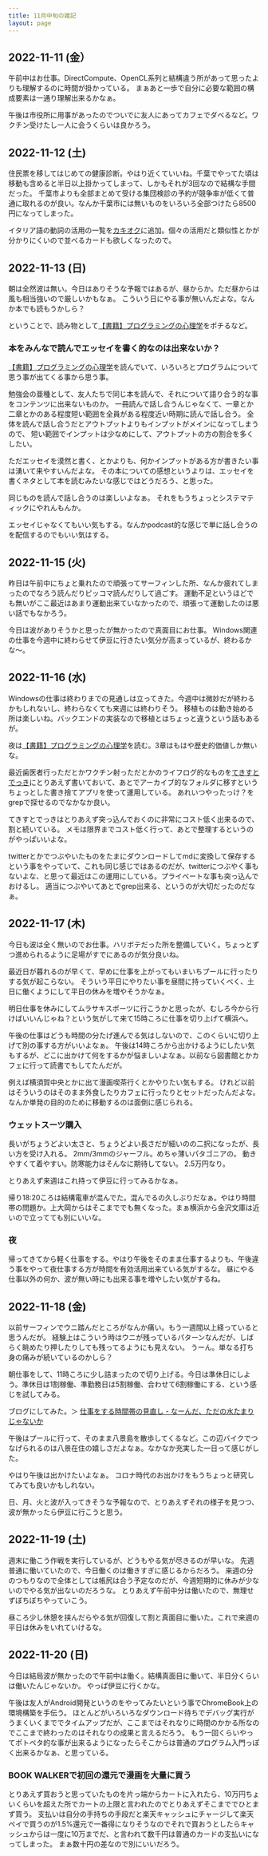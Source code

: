 ```yaml
---
title: 11月中旬の雑記
layout: page
---
```


## 2022-11-11 (金）

午前中はお仕事。DirectCompute、OpenCL系列と結構違う所があって思ったよりも理解するのに時間が掛かっている。
まぁあと一歩で自分に必要な範囲の構成要素は一通り理解出来るかなぁ。

午後は市役所に用事があったのでついでに友人にあってカフェでダベるなど。ワクチン受けたし一人に会うくらいは良かろう。

## 2022-11-12 (土)

住民票を移してはじめての健康診断。やはり近くていいね。千葉でやってた頃は移動も含めると半日以上掛かってしまって、しかもそれが3回なので結構な手間だった。
千葉市よりも全部まとめて受ける集団検診の予約が競争率が低くて普通に取れるのが良い。なんか千葉市には無いものをいろいろ全部つけたら8500円になってしまった。

イタリア語の動詞の活用の一覧を[カキオク](https://karino2.github.io/RandomThoughts/カキオク)に追加。個々の活用だと類似性とかが分かりにくいので並べるカードも欲しくなったので。

## 2022-11-13 (日)

朝は全然波は無い。今日はありそうな予報ではあるが、昼からか。ただ昼からは風も相当強いので厳しいかもなぁ。
こういう日にやる事が無いんだよな。なんか本でも読もうかしら？

ということで、読み物として[【書籍】プログラミングの心理学](https://karino2.github.io/RandomThoughts/【書籍】プログラミングの心理学)をポチるなど。

### 本をみんなで読んでエッセイを書く的なのは出来ないか？

[【書籍】プログラミングの心理学](https://karino2.github.io/RandomThoughts/【書籍】プログラミングの心理学)を読んでいて、いろいろとプログラムについて思う事が出てくる事から思う事。

勉強会の亜種として、友人たちで同じ本を読んで、それについて語り合う的な事をコンテンツに出来ないものか。
一冊読んで話し合うんじゃなくて、一章とか二章とかのある程度短い範囲を全員がある程度近い時期に読んで話し合う。
全体を読んで話し合うだとアウトプットよりもインプットがメインになってしまうので、
短い範囲でインプットは少なめにして、アウトプットの方の割合を多くしたい。

ただエッセイを漠然と書く、とかよりも、何かインプットがある方が書きたい事は湧いて来やすいんだよな。
その本についての感想というよりは、エッセイを書くネタとして本を読むみたいな感じではどうだろう、と思った。

同じものを読んで話し合うのは楽しいよなぁ。
それをもうちょっとシステマティックにやれんもんか。

エッセイじゃなくてもいい気もする。なんかpodcast的な感じで単に話し合うのを配信するのでもいい気はする。

## 2022-11-15 (火)

昨日は午前中にちょと乗れたので頑張ってサーフィンした所、なんか疲れてしまったのでなろう読んだりピッコマ読んだりして過ごす。
運動不足というほどでも無いがここ最近はあまり運動出来ていなかったので、頑張って運動したのは悪い話でもなかろう。

今日は波がありそうかと思ったが無かったので真面目にお仕事。
Windows関連の仕事を今週中に終わらせて伊豆に行きたい気分が高まっているが、終わるかな〜。

## 2022-11-16 (水)

Windowsの仕事は終わりまでの見通しは立ってきた。今週中は微妙だが終わるかもしれないし、終わらなくても来週には終わりそう。
移植ものは動き始める所は楽しいね。バックエンドの実装なので移植とはちょっと違うという話もあるが。

夜は[【書籍】プログラミングの心理学](https://karino2.github.io/RandomThoughts/【書籍】プログラミングの心理学)を読む。3章はもはや歴史的価値しか無いな。

最近歯医者行っただとかワクチン射っただとかのライフログ的なものを[てきすとでっき](https://karino2.github.io/RandomThoughts/てきすとでっき)にとりあえず書いておいて、あとでアーカイブ的なフォルダに移すというちょっとした書き捨てアプリを使って運用している。
あれいつやったっけ？をgrepで探せるのでなかなか良い。

てきすとでっきはとりあえず突っ込んでおくのに非常にコスト低く出来るので、割と続いている。
メモは限界までコスト低く行って、あとで整理するというのがやっぱいいよな。

twitterとかでつぶやいたものをたまにダウンロードしてmdに変換して保存するという事をやっていて、これも同じ感じではあるのだが、twitterにつぶやく事もないよな、と思って最近はこの運用にしている。プライベートな事も突っ込んでおけるし。
適当につぶやいてあとでgrep出来る、というのが大切だったのだなぁ。

## 2022-11-17 (木)

今日も波は全く無いのでお仕事。ハリボテだった所を整備していく。ちょっとずつ進められるように足場がすでにあるのが気分良いね。

最近日が暮れるのが早くて、早めに仕事を上がってもいまいちプールに行ったりする気が起こらない。
そういう平日にやりたい事を昼間に持っていくべく、土日に働くようにして平日の休みを増やそうかなぁ。

明日仕事を休みにしてムラサキスポーツに行こうかと思ったが、むしろ今から行けばいいんじゃね？という気がして来て15時ころに仕事を切り上げて横浜へ。

午後の仕事はどうも時間の分たげ進んでる気はしないので、このくらいに切り上げて別の事する方がいいよなぁ。
午後は14時ころから出かけるようにしたい気もするが、どこに出かけて何をするかが悩ましいよなぁ。以前なら図書館とかカフェに行って読書でもしてたんだが。

例えば横須賀中央とかに出て漫画喫茶行くとかやりたい気もする。
けれど以前はそういうのはそのまま外食したりカフェに行ったりとセットだったんだよな。
なんか単発の目的のために移動するのは面倒に感じられる。

### ウェットスーツ購入

長いがちょうどよい太さと、ちょうどよい長さだが細いのの二択になったが、長い方を受け入れる。
2mm/3mmのジャーフル。めちゃ薄いパタゴニアの。
動きやすくて着やすい。防寒能力はそんなに期待してない。
2.5万円なり。

とりあえず来週はこれ持って伊豆に行ってみるかなぁ。

帰り18:20ころは結構電車が混んでた。混んでるの久しぶりだなぁ。やはり時間帯の問題か。上大岡からはそこまででも無くなった。まぁ横浜から金沢文庫は近いので立ってても別にいいな。

### 夜

帰ってきてから軽く仕事をする。やはり午後をそのまま仕事するよりも、午後違う事をやって夜仕事する方が時間を有効活用出来ている気がするな。
昼にやる仕事以外の何か、波が無い時にも出来る事を増やしたい気がするね。

## 2022-11-18 (金)

以前サーフィンでウニ踏んだところがなんか痛い。もう一週間以上経っていると思うんだが。
経験上はこういう時はウニが残っているパターンなんだが、しばらく眺めたり押したりしても残ってるようにも見えない。
うーん。単なる打ち身の痛みが続いているのかしら？

朝仕事をして、11時ころに少し詰まったので切り上げる。今日は準休日にしよう。準休日は1割稼働、準勤務日は5割稼働、合わせて6割稼働にする、という感じを試してみる。

ブログにしてみた。＞ [仕事をする時間帯の見直し - なーんだ、ただの水たまりじゃないか](https://karino2.github.io/2022/11/18/work_time_review.html)

午後はプールに行って、そのまま八景島を散歩してくるなど。この辺バイクでつなげられるのは八景在住の嬉しさだよなぁ。なかなか充実した一日って感じがした。

やはり午後は出かけたいよなぁ。
コロナ時代のお出かけをもうちょっと研究してみても良いかもしれない。

日、月、火と波が入ってきそうな予報なので、とりあえずそれの様子を見つつ、波が無かったら伊豆に行こうと思う。

## 2022-11-19 (土)

週末に働こう作戦を実行しているが、どうもやる気が尽きるのが早いな。
先週普通に働いていたので、今日働くのは働きすぎに感じるからだろう。
来週の分のつもりなので全体としては帳尻は合う予定なのだが、今週短期的に休みが少ないのでやる気が出ないのだろうな。
とりあえず午前中分は働いたので、無理せずぼちぼちやっていこう。

昼ころ少し休憩を挟んだらやる気が回復して割と真面目に働いた。これで来週の平日は休みをいれていけるな。

## 2022-11-20 (日)

今日は結局波が無かったので午前中は働く。結構真面目に働いて、半日分くらいは働いたんじゃないか。
やっぱ伊豆に行くかな。

午後は友人がAndroid開発というのをやってみたいという事でChromeBook上の環境構築を手伝う。
ほとんどがいろいろなダウンロード待ちでデバッグ実行がうまくいくまででタイムアップだが、ここまではそれなりに時間のかかる所なのでここまで終わったのはそれなりの成果と言えるだろう。
もう一回くらいやってポトペタ的な事が出来るようになったらそこからは普通のプログラム入門っぽく出来るかなぁ、と思っている。

### BOOK WALKERで初回の還元で漫画を大量に買う

とりあえず買おうと思っていたものを片っ端からカートに入れたら、10万円ちょいくらいを超えた所でカートの上限と言われたのでとりあえずそこまででひとまず買う。
支払いは自分の手持ちの手段だと楽天キャッシュにチャージして楽天ペイで買うのが1.5%還元で一番得になりそうなのでそれで買おうとしたらキャッシュからは一度に10万までだ、と言われて数千円は普通のカードの支払いになってしまった。
まぁ数十円の差なので別にいいだろう。